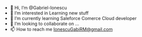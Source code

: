 - 👋 Hi, I’m @Gabriel-Ionescu
- 👀 I’m interested in Learning new stuff
- 🌱 I’m currently learning Saleforce Comerce Cloud developer
- 💞️ I’m looking to collaborate on ...
- 📫 How to reach me IonescuGabiRM@gmail.com

<!---
Gabriel-Ionescu/Gabriel-Ionescu is a ✨ special ✨ repository because its `README.md` (this file) appears on your GitHub profile.
You can click the Preview link to take a look at your changes.
--->

